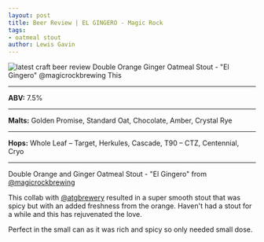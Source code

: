 ```yaml
---
layout: post
title: Beer Review | EL GINGERO - Magic Rock
tags:
- oatmeal stout
author: Lewis Gavin
---
```


![latest craft beer review Double Orange Ginger Oatmeal Stout - "El Gingero" @magicrockbrewing This](https://instagram.fman1-1.fna.fbcdn.net/vp/6a2b0f1e8cc5f3d4bed113f2131acaae/5C731055/t51.2885-15/sh0.08/e35/p750x750/43119090_255054181877087_6891543114126367230_n.jpg?ig_cache_key=MTg5MjA5MjA2OTI1MDU4MTEwNQ%3D%3D.2)

***
**ABV:** 7.5%

***
**Malts:** Golden Promise, Standard Oat, Chocolate, Amber, Crystal Rye 

***
**Hops:**    Whole Leaf – Target, Herkules, Cascade, T90 – CTZ, Centennial, Cryo

***

Double Orange and Ginger Oatmeal Stout - "El Gingero" from [@magicrockbrewing](https://instagram.com/magicrockbrewing) 

This collab with [@atgbrewery](https://instagram.com/atgbrewery) resulted in a super smooth stout that was spicy but with an added freshness from the orange. Haven't had a stout for a while and this has rejuvenated the love.

Perfect in the small can as it was rich and spicy so only needed small dose.
